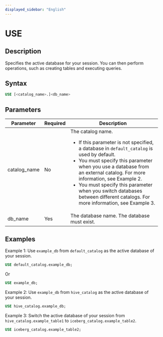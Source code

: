 ```yaml
---
displayed_sidebar: "English"
---
```


# USE

## Description

Specifies the active database for your session. You can then perform operations, such as creating tables and executing queries.

## Syntax

```SQL
USE [<catalog_name>.]<db_name>
```

## Parameters

| **Parameter** | **Required** | **Description**                                              |
| ------------- | ------------ | ------------------------------------------------------------ |
| catalog_name  | No           | The catalog name.<ul><li>If this parameter is not specified, a database in `default_catalog` is used by default.</li><li>You must specify this parameter when you use a database from an external catalog. For more information, see Example 2.</li><li>You must specify this parameter when you switch databases between different catalogs. For more information, see Example 3.</li></ul> |
| db_name       | Yes          | The database name. The database must exist.                  |

## Examples

Example 1: Use `example_db` from `default_catalog` as the active database of your session.

```SQL
USE default_catalog.example_db;
```

Or

```SQL
USE example_db;
```

Example 2: Use `example_db` from `hive_catalog` as the active database of your session.

```SQL
USE hive_catalog.example_db;
```

Example 3: Switch the active database of your session from `hive_catalog.example_table1` to `iceberg_catalog.example_table2`.

```SQL
USE iceberg_catalog.example_table2;
```

